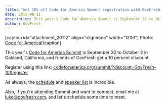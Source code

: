 ```yaml
---
title: "Get 10% off Code for America Summit registration with GovFresh discount code"
date: 2015-08-11
description: This year's Code for America Summit is September 30 to October 2 in Oakland, California, and friends of GovFresh get a 10 percent discount.
author: GovFresh
---
```


[caption id="attachment_20112" align="alignnone" width="1200"] Photo: <a href="http://codeforamerica.org">Code for America</a>[/caption]

This year's <a href="https://www.codeforamerica.org/summit/">Code for America Summit</a> is September 30 to October 2 in Oakland, California, and friends of GovFresh get a 10 percent discount.

Register using this link: <a href="http://www.codeforamerica.org/summit/?discount=GovFresh-10#register">codeforamerica.org/summit/?discount=GovFresh-10#register</a>

As always, the <a href="http://www.codeforamerica.org/summit/schedule/">schedule</a> and <a href="http://www.codeforamerica.org/summit/speakers/">speaker list</a> is incredible.

Also, if you're attending Summit and want to connect, email me at <a href="mailto:luke@govfresh.com">luke@govfresh.com</a>, and let's schedule some time to meet.
